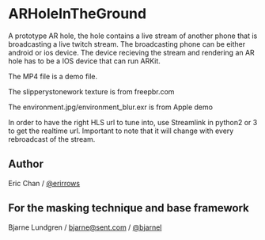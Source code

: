 # ARHoleInTheGround
A prototype AR hole, the hole contains a live stream of another phone that is broadcasting a live twitch stream. The broadcasting phone can be either android or ios device. The device recieving the stream and rendering an AR hole has to be a IOS device that can run ARKit.

The MP4 file is a demo file.

The slipperystonework texture is from freepbr.com

The environment.jpg/environment_blur.exr is from Apple demo

In order to have the right HLS url to tune into, use Streamlink in python2 or 3 to get the realtime url.
Important to note that it will change with every rebroadcast of the stream.

## Author
Eric Chan / [@erirrows](https://twitter.com/erirrows)

## For the masking technique and base framework
Bjarne Lundgren / bjarne@sent.com / [@bjarnel](https://twitter.com/bjarnel)
